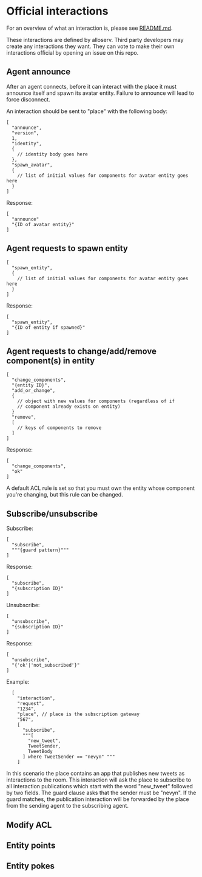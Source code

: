 # Official interactions

For an overview of what an interaction is, please see [README.md](README.md).

These interactions are defined by alloserv. Third party developers may
create any interactions they want. They can vote to make their own
interactions official by opening an issue on this repo.

## Agent announce

After an agent connects, before it can interact with the place
it must announce itself and spawn its avatar entity. Failure to
announce will lead to force disconnect.

An interaction should be sent to "place" with the following body:

```
[
  "announce",
  "version",
  1,
  "identity",
  {
    // identity body goes here
  },
  "spawn_avatar",
  {
    // list of initial values for components for avatar entity goes here
  }
]
```

Response:

```
[
  "announce"
  "{ID of avatar entity}"
]
```

## Agent requests to spawn entity

```
[
  "spawn_entity",
  {
    // list of initial values for components for avatar entity goes here
  }
]
```

Response:

```
[
  "spawn_entity",
  "{ID of entity if spawned}"
]
```


## Agent requests to change/add/remove component(s) in entity


```
[
  "change_components",
  "{entity ID}",
  "add_or_change",
  {
    // object with new values for components (regardless of if
    // component already exists on entity)
  }
  "remove",
  [
    // keys of components to remove
  ]
]
```

Response:

```
[
  "change_components",
  "ok"
]
```

A default ACL rule is set so that you must own the entity
whose component you're changing, but this rule can be changed.

## Subscribe/unsubscribe

Subscribe:

```
[
  "subscribe",
  """{guard pattern}"""
]
```

Response:

```
[
  "subscribe",
  "{subscription ID}"
]
```

Unsubscribe:

```
[
  "unsubscribe",
  "{subscription ID}"
]
```

Response:

```
[
  "unsubscribe",
  "{'ok'|'not_subscribed'}"
]
```

Example:

```
  [
    "interaction",
    "request",
    "1234",
    "place", // place is the subscription gateway
    "567",
    [
      "subscribe",
      """[
        "new_tweet",
        TweetSender,
        TweetBody
      ] where TweetSender == "nevyn" """
    ] 
```

In this scenario the place contains an app that publishes new tweets
as interactions to the room. This interaction will ask the place to
subscribe to all interaction publications which start with the
word "new_tweet" followed by two fields. The guard clause asks that
the sender must be "nevyn". If the guard matches, the publication
interaction will be forwarded by the place from the sending agent
to the subscribing agent.

## Modify ACL

## Entity points

## Entity pokes
